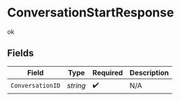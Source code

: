 # ConversationStartResponse

ok


## Fields

| Field              | Type               | Required           | Description        |
| ------------------ | ------------------ | ------------------ | ------------------ |
| `ConversationID`   | *string*           | :heavy_check_mark: | N/A                |